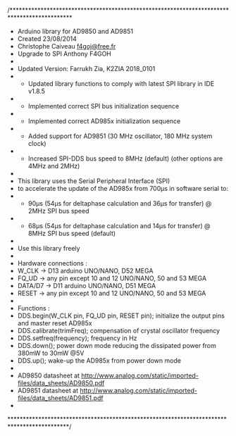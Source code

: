 /********************************************************************************************
 * Arduino library for AD9850 and AD9851
 * Created 23/08/2014
 * Christophe Caiveau f4goj@free.fr 
 * Upgrade to SPI Anthony F4GOH
 *
 * Updated Version: Farrukh Zia, K2ZIA 2018_0101 
 * - Updated library functions to comply with latest SPI library in IDE v1.8.5
 * - Implemented correct SPI bus initialization sequence
 * - Implemented correct AD985x initialization sequence
 * - Added support for AD9851 (30 MHz oscillator, 180 MHz system clock)
 * - Increased SPI-DDS bus speed to 8MHz (default) (other options are 4MHz and 2MHz)
 *
 * This library uses the Serial Peripheral Interface (SPI) 
 * to accelerate the update of the AD985x from 700µs in software serial to:
 * - 90µs (54µs for deltaphase calculation and 36µs for transfer) @ 2MHz SPI bus speed
 * - 68µs (54µs for deltaphase calculation and 14µs for transfer) @ 8MHz SPI bus speed (default)
 *
 * Use this library freely
 *
 * Hardware connections : 
 * W_CLK   -> D13 arduino UNO/NANO, D52 MEGA
 * FQ_UD   -> any pin except 10 and 12 UNO/NANO, 50 and 53 MEGA
 * DATA/D7 -> D11 arduino UNO/NANO, D51 MEGA
 * RESET   -> any pin except 10 and 12 UNO/NANO, 50 and 53 MEGA
 *
 * Functions :
 * DDS.begin(W_CLK pin, FQ_UD pin, RESET pin); initialize the output pins and master reset AD985x
 * DDS.calibrate(trimFreq); compensation of crystal oscillator frequency
 * DDS.setfreq(frequency); frequency in Hz
 * DDS.down(); power down mode reducing the dissipated power from 380mW to 30mW @5V
 * DDS.up(); wake-up the AD985x from power down mode
 *
 * AD9850 datasheet at http://www.analog.com/static/imported-files/data_sheets/AD9850.pdf
 * AD9851 datasheet at http://www.analog.com/static/imported-files/data_sheets/AD9851.pdf
 *
 *******************************************************************************************/
